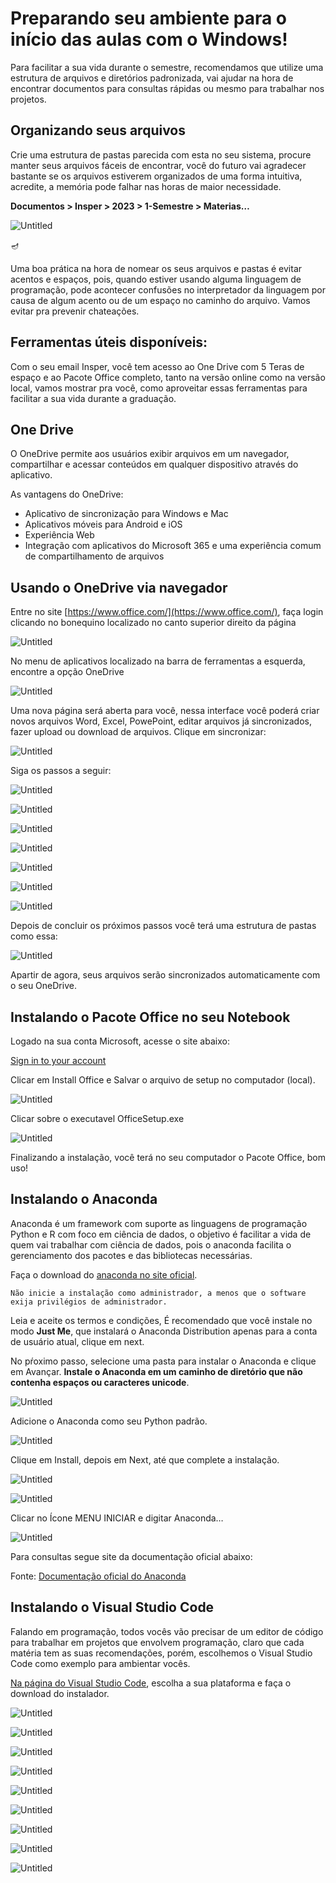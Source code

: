 # Preparando seu ambiente para o início das aulas com o Windows!

Para facilitar a sua vida durante o semestre, recomendamos que utilize uma estrutura de arquivos e diretórios padronizada, vai ajudar na hora de encontrar documentos para consultas rápidas ou mesmo para trabalhar nos projetos. 

## Organizando seus arquivos

Crie uma estrutura de pastas parecida com esta no seu sistema, procure manter seus arquivos fáceis de encontrar, você do futuro vai agradecer bastante se os arquivos estiverem organizados de uma forma intuitiva, acredite, a memória pode falhar nas horas de maior necessidade.

**Documentos > Insper > 2023 > 1-Semestre > Materias…**

![Untitled](Preparando%20seu%20ambiente%20para%20o%20início%20das%20aulas%20c%20c51651d346a84a70b513775fa727dc46/Untitled.png)

🪔 

Uma boa prática na hora de nomear os seus arquivos e pastas é evitar acentos e espaços, pois, quando estiver usando alguma linguagem de programação, pode acontecer confusões no interpretador da linguagem por causa de algum acento ou de um espaço no caminho do arquivo. Vamos evitar pra prevenir chateações.

## Ferramentas úteis disponíveis:

Com o seu email Insper, você tem acesso ao One Drive com 5 Teras de espaço e ao Pacote Office completo, tanto na versão online como na versão local, vamos mostrar pra você, como aproveitar essas ferramentas para facilitar a sua vida durante a graduação.

## One Drive

O OneDrive permite aos usuários exibir arquivos em um navegador, compartilhar e acessar conteúdos em qualquer dispositivo através do aplicativo.

As vantagens do OneDrive:

- Aplicativo de sincronização para Windows e Mac
- Aplicativos móveis para Android e iOS
- Experiência  Web
- Integração com aplicativos do Microsoft 365 e uma experiência comum de compartilhamento de arquivos

## **Usando o OneDrive via navegador**

Entre no site [https://www.office.com/](https://www.office.com/), faça login clicando no bonequino localizado no canto superior direito da página

![Untitled](Preparando%20seu%20ambiente%20para%20o%20início%20das%20aulas%20c%20c51651d346a84a70b513775fa727dc46/Untitled%201.png)

No menu de aplicativos localizado na barra de ferramentas a esquerda, encontre a opção OneDrive

![Untitled](Preparando%20seu%20ambiente%20para%20o%20início%20das%20aulas%20c%20c51651d346a84a70b513775fa727dc46/Untitled%202.png)

Uma nova página será aberta para você, nessa interface você poderá criar novos arquivos Word, Excel, PowePoint, editar arquivos já sincronizados, fazer upload ou download de arquivos. Clique em sincronizar:

![Untitled](Preparando%20seu%20ambiente%20para%20o%20início%20das%20aulas%20c%20c51651d346a84a70b513775fa727dc46/Untitled%203.png)

Siga os passos a seguir:

![Untitled](Preparando%20seu%20ambiente%20para%20o%20início%20das%20aulas%20c%20c51651d346a84a70b513775fa727dc46/Untitled%204.png)

![Untitled](Preparando%20seu%20ambiente%20para%20o%20início%20das%20aulas%20c%20c51651d346a84a70b513775fa727dc46/Untitled%205.png)

![Untitled](Preparando%20seu%20ambiente%20para%20o%20início%20das%20aulas%20c%20c51651d346a84a70b513775fa727dc46/Untitled%206.png)

![Untitled](Preparando%20seu%20ambiente%20para%20o%20início%20das%20aulas%20c%20c51651d346a84a70b513775fa727dc46/Untitled%207.png)

![Untitled](Preparando%20seu%20ambiente%20para%20o%20início%20das%20aulas%20c%20c51651d346a84a70b513775fa727dc46/Untitled%208.png)

![Untitled](Preparando%20seu%20ambiente%20para%20o%20início%20das%20aulas%20c%20c51651d346a84a70b513775fa727dc46/Untitled%209.png)

![Untitled](Preparando%20seu%20ambiente%20para%20o%20início%20das%20aulas%20c%20c51651d346a84a70b513775fa727dc46/Untitled%2010.png)

Depois de concluir os próximos passos você terá uma estrutura de pastas como essa:

![Untitled](Preparando%20seu%20ambiente%20para%20o%20início%20das%20aulas%20c%20c51651d346a84a70b513775fa727dc46/Untitled%2011.png)

Apartir de agora, seus arquivos serão sincronizados automaticamente com o seu OneDrive.

## Instalando o Pacote Office no seu Notebook

Logado na sua conta Microsoft, acesse o site abaixo:

[Sign in to your account](https://portal.office.com/Account#installs)

Clicar em Install Office e Salvar o arquivo de setup no computador (local).

![Untitled](Preparando%20seu%20ambiente%20para%20o%20início%20das%20aulas%20c%20c51651d346a84a70b513775fa727dc46/Untitled%2012.png)

Clicar sobre o executavel OfficeSetup.exe

![Untitled](Preparando%20seu%20ambiente%20para%20o%20início%20das%20aulas%20c%20c51651d346a84a70b513775fa727dc46/Untitled%2013.png)

Finalizando a instalação, você terá no seu computador o Pacote Office, bom uso!

## Instalando o Anaconda

Anaconda é um framework com suporte as linguagens de programação Python e R com foco em ciência de dados, o objetivo é facilitar a vida de quem vai trabalhar com ciência de dados, pois o anaconda facilita o gerenciamento dos pacotes e das bibliotecas necessárias.

Faça o download do [anaconda no site oficial](https://www.anaconda.com/).

`Não inicie a instalação como administrador, a menos que o software exija privilégios de administrador.`

Leia e aceite os termos e condições, É recomendado que você instale no modo **Just Me**, que instalará o Anaconda Distribution apenas para a conta de usuário atual, clique em next.

No pŕoximo passo, selecione uma pasta para instalar o Anaconda e clique em Avançar. **Instale o Anaconda em um caminho de diretório que não contenha espaços ou caracteres unicode**.

![Untitled](Preparando%20seu%20ambiente%20para%20o%20início%20das%20aulas%20c%20c51651d346a84a70b513775fa727dc46/Untitled%2014.png)

Adicione o Anaconda como seu Python padrão.

![Untitled](Preparando%20seu%20ambiente%20para%20o%20início%20das%20aulas%20c%20c51651d346a84a70b513775fa727dc46/Untitled%2015.png)

Clique em Install, depois em Next, até que complete a instalação.

![Untitled](Preparando%20seu%20ambiente%20para%20o%20início%20das%20aulas%20c%20c51651d346a84a70b513775fa727dc46/Untitled%2016.png)

![Untitled](Preparando%20seu%20ambiente%20para%20o%20início%20das%20aulas%20c%20c51651d346a84a70b513775fa727dc46/Untitled%2017.png)

Clicar no Ícone MENU INICIAR e digitar Anaconda…

![Untitled](Preparando%20seu%20ambiente%20para%20o%20início%20das%20aulas%20c%20c51651d346a84a70b513775fa727dc46/Untitled%2018.png)

Para consultas segue site da documentação oficial abaixo:

Fonte: [Documentação oficial do Anaconda](https://docs.anaconda.com/anaconda/install/windows/)

## Instalando o Visual Studio Code

Falando em programação, todos vocês vão precisar de um editor de código para trabalhar em projetos que envolvem programação, claro que cada matéria tem as suas recomendações, porém, escolhemos o Visual Studio Code como exemplo para ambientar vocês.

[Na página do Visual Studio Code](https://visualstudio.microsoft.com/), escolha a sua plataforma e faça o download do instalador.

![Untitled](Preparando%20seu%20ambiente%20para%20o%20início%20das%20aulas%20c%20c51651d346a84a70b513775fa727dc46/Untitled%2019.png)

![Untitled](Preparando%20seu%20ambiente%20para%20o%20início%20das%20aulas%20c%20c51651d346a84a70b513775fa727dc46/Untitled%2020.png)

![Untitled](Preparando%20seu%20ambiente%20para%20o%20início%20das%20aulas%20c%20c51651d346a84a70b513775fa727dc46/Untitled%2021.png)

![Untitled](Preparando%20seu%20ambiente%20para%20o%20início%20das%20aulas%20c%20c51651d346a84a70b513775fa727dc46/Untitled%2022.png)

![Untitled](Preparando%20seu%20ambiente%20para%20o%20início%20das%20aulas%20c%20c51651d346a84a70b513775fa727dc46/Untitled%2023.png)

![Untitled](Preparando%20seu%20ambiente%20para%20o%20início%20das%20aulas%20c%20c51651d346a84a70b513775fa727dc46/Untitled%2024.png)

![Untitled](Preparando%20seu%20ambiente%20para%20o%20início%20das%20aulas%20c%20c51651d346a84a70b513775fa727dc46/Untitled%2025.png)

![Untitled](Preparando%20seu%20ambiente%20para%20o%20início%20das%20aulas%20c%20c51651d346a84a70b513775fa727dc46/Untitled%2026.png)

![Untitled](Preparando%20seu%20ambiente%20para%20o%20início%20das%20aulas%20c%20c51651d346a84a70b513775fa727dc46/Untitled%2027.png)
